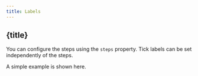 ```yaml
---
title: Labels
---
```


## {title}

You can configure the steps using the `steps` property. Tick labels can be set independently of the steps.

A simple example is shown here.
